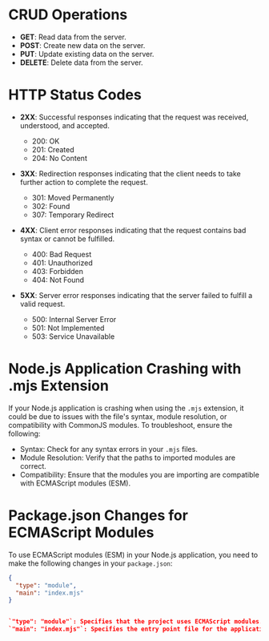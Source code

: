 # CRUD Operations

- **GET**: Read data from the server.
- **POST**: Create new data on the server.
- **PUT**: Update existing data on the server.
- **DELETE**: Delete data from the server.

# HTTP Status Codes

- **2XX**: Successful responses indicating that the request was received, understood, and accepted.
    - 200: OK
    - 201: Created
    - 204: No Content

- **3XX**: Redirection responses indicating that the client needs to take further action to complete the request.
    - 301: Moved Permanently
    - 302: Found
    - 307: Temporary Redirect

- **4XX**: Client error responses indicating that the request contains bad syntax or cannot be fulfilled.
    - 400: Bad Request
    - 401: Unauthorized
    - 403: Forbidden
    - 404: Not Found

- **5XX**: Server error responses indicating that the server failed to fulfill a valid request.
    - 500: Internal Server Error
    - 501: Not Implemented
    - 503: Service Unavailable

# Node.js Application Crashing with .mjs Extension

If your Node.js application is crashing when using the `.mjs` extension, it could be due to issues with the file's syntax, module resolution, or compatibility with CommonJS modules. To troubleshoot, ensure the following:
- Syntax: Check for any syntax errors in your `.mjs` files.
- Module Resolution: Verify that the paths to imported modules are correct.
- Compatibility: Ensure that the modules you are importing are compatible with ECMAScript modules (ESM).

# Package.json Changes for ECMAScript Modules

To use ECMAScript modules (ESM) in your Node.js application, you need to make the following changes in your `package.json`:
```json
{
  "type": "module",
  "main": "index.mjs"
}


`"type": "module"`: Specifies that the project uses ECMAScript modules.
`"main": "index.mjs"`: Specifies the entry point file for the application, which should have the .mjs extension when using ESM.
